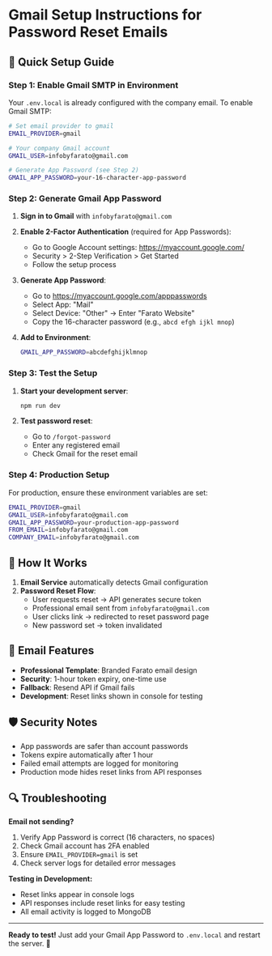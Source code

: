 # Gmail Setup Instructions for Password Reset Emails

## 🚀 Quick Setup Guide

### Step 1: Enable Gmail SMTP in Environment

Your `.env.local` is already configured with the company email. To enable Gmail SMTP:

```bash
# Set email provider to gmail
EMAIL_PROVIDER=gmail

# Your company Gmail account
GMAIL_USER=infobyfarato@gmail.com

# Generate App Password (see Step 2)
GMAIL_APP_PASSWORD=your-16-character-app-password
```

### Step 2: Generate Gmail App Password

1. **Sign in to Gmail** with `infobyfarato@gmail.com`

2. **Enable 2-Factor Authentication** (required for App Passwords):
   - Go to Google Account settings: https://myaccount.google.com/
   - Security > 2-Step Verification > Get Started
   - Follow the setup process

3. **Generate App Password**:
   - Go to https://myaccount.google.com/apppasswords
   - Select App: "Mail"
   - Select Device: "Other" → Enter "Farato Website"
   - Copy the 16-character password (e.g., `abcd efgh ijkl mnop`)

4. **Add to Environment**:
   ```bash
   GMAIL_APP_PASSWORD=abcdefghijklmnop
   ```

### Step 3: Test the Setup

1. **Start your development server**:

   ```bash
   npm run dev
   ```

2. **Test password reset**:
   - Go to `/forgot-password`
   - Enter any registered email
   - Check Gmail for the reset email

### Step 4: Production Setup

For production, ensure these environment variables are set:

```bash
EMAIL_PROVIDER=gmail
GMAIL_USER=infobyfarato@gmail.com
GMAIL_APP_PASSWORD=your-production-app-password
FROM_EMAIL=infobyfarato@gmail.com
COMPANY_EMAIL=infobyfarato@gmail.com
```

## 🔧 How It Works

1. **Email Service** automatically detects Gmail configuration
2. **Password Reset Flow**:
   - User requests reset → API generates secure token
   - Professional email sent from `infobyfarato@gmail.com`
   - User clicks link → redirected to reset password page
   - New password set → token invalidated

## 📧 Email Features

- **Professional Template**: Branded Farato email design
- **Security**: 1-hour token expiry, one-time use
- **Fallback**: Resend API if Gmail fails
- **Development**: Reset links shown in console for testing

## 🛡️ Security Notes

- App passwords are safer than account passwords
- Tokens expire automatically after 1 hour
- Failed email attempts are logged for monitoring
- Production mode hides reset links from API responses

## 🔍 Troubleshooting

**Email not sending?**

1. Verify App Password is correct (16 characters, no spaces)
2. Check Gmail account has 2FA enabled
3. Ensure `EMAIL_PROVIDER=gmail` is set
4. Check server logs for detailed error messages

**Testing in Development:**

- Reset links appear in console logs
- API responses include reset links for easy testing
- All email activity is logged to MongoDB

---

**Ready to test!** Just add your Gmail App Password to `.env.local` and restart the server. 🎉
